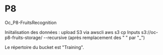 # P8
 Oc_P8-FruitsRecognition

Iniitalisation des données : upload S3 via awscli  aws s3 cp Inputs s3://oc-p8-fruits-storage/ --recursive (après remplacement des " " par "_")

Le répertoire du bucket est "Training".
